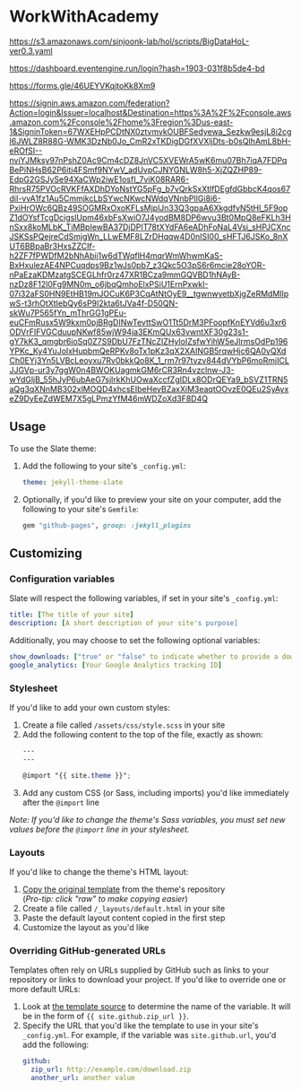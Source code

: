 # WorkWithAcademy


https://s3.amazonaws.com/sinjoonk-lab/hol/scripts/BigDataHoL-ver0.3.yaml



https://dashboard.eventengine.run/login?hash=1903-031f8b5de4-bd


https://forms.gle/46UEYVKqjtoKk8Xm9

https://signin.aws.amazon.com/federation?Action=login&Issuer=localhost&Destination=https%3A%2F%2Fconsole.aws.amazon.com%2Fconsole%2Fhome%3Fregion%3Dus-east-1&SigninToken=67WXEHpPCDtNX0ztvmvkOUBFSedyewa_Sezkw9esjL8i2cgI6JWLZ8R88G-WMK3DzNb0Jo_CmR2xTKDigDGfXVXljDts-b0sQIhAmL8bH-eROfSI--nviYJMksy97nPshZ0Ac9Cm4cDZ8JnVC5XVEWrA5wK6mu07Bh7iqA7FDPqBePiNHsB62P6iti4FSmf9NYwV_adUvpCJNYGNLW8h5-XjZQZHP89-EdpG2GSJySe94XaCWp2iwE1osfI_7viK08RAR6-RhrsR75PVOcRVKFfAXDhDYoNstYG5pFg_b7vQrkSxXtlfDEgfdGbbcK4qos67diI-vvA1fz1Au5CmmjkcLbSYwcNKwcNWdqVNnbPIlGi8i6-PxiHrOWc6QBz49SOGMRxOxoKFLsMjplJn33Q3gpaA6XkgdfvN5tHl_5F9opZ1dOYsfTcgDcigslUpm46xbFsXwiO7J4yodBM8DP6wvu3Bt0MpQ8eFKLh3HnSxx8koMLbK_TiMBpIewBA37DjDPIT78tXYdFA6eADhFoNaL4Vsi_sHPJCXncJSKSsPQejreCdSmjgWn_LLwEMF8LZrDHqqw4D0nISI00_sHFTJ6JSKo_8nXUT6BBpaBr3HxsZZCIf-h2ZF7fPWDfM2bNhAbij1w6dTWqflH4mqrWmWhwmKaS-BxHxulezAE4NPCuqdps9Bz1wJs0pb7_z3Qkc5O3pS6r6mcie28oYOR-nPaEzaKDMzatgSCEGLhfr0rz47XR1BCza9mmGQVBD1hNAyB-nzDz8F12l0Fg9MN0m_o6jbqQmhoElxPSiU1ErnPxwkI-07i32aFS0HN9EtHB19mJOCuK6P3CqAtNtOyE9__tgwnwyetbXjgZeRMdMIlpwS-t3rhOtXtIebQy6sP9I2kta6tJVa4f-D50QN-skWu7P565fYn_mThrGG1gPEu-euCFmRusx5W9kxm0pjBRgDINwTevttSwO1Tt5DrM3PFoopfKnEYVd6u3xr6ODVrFIFVGCduupNKwf85wjW94ja3EKmQUx63vwntXF30g23s1-gY7kK3_qmgbr6ioSq0Z7S9DbU7FzTNcZIZHyIoIZsfwYihW5eJlrmsOdPp196YPKc_Ky4YuJolxHupbmQeRPKv8oTx1pKz3qX2XAINGB5rqwHjc6QA0vQXdCh0EYj3Yn5LVBcLeoyxu7Rv0bkkQo8K_1_rm7r97tvzv844dVYbP6moRmjICLJJGVp-ur3y7ggW0n4BWOKUagmkGM6rCR3Rn4vzclnw-J3-wYdGljB_55hJyP6ubAeG7sjlrkKhUOwaXccfZgIDLx8ODrQEYa9_bSVZ1TRN5aQg3qXNnMB302xlMOQD4xhcsEIbeHevBZaxXiM3eaqtOOvzE0QEu2SyAyxeZ9DyEeZdWEM7X5gLPmzYfM46mWDZoXd3F8D4Q

## Usage

To use the Slate theme:

1. Add the following to your site's `_config.yml`:

    ```yml
    theme: jekyll-theme-slate
    ```

2. Optionally, if you'd like to preview your site on your computer, add the following to your site's `Gemfile`:

    ```ruby
    gem "github-pages", group: :jekyll_plugins
    ```

## Customizing

### Configuration variables

Slate will respect the following variables, if set in your site's `_config.yml`:

```yml
title: [The title of your site]
description: [A short description of your site's purpose]
```

Additionally, you may choose to set the following optional variables:

```yml
show_downloads: ["true" or "false" to indicate whether to provide a download URL]
google_analytics: [Your Google Analytics tracking ID]
```

### Stylesheet

If you'd like to add your own custom styles:

1. Create a file called `/assets/css/style.scss` in your site
2. Add the following content to the top of the file, exactly as shown:
    ```scss
    ---
    ---

    @import "{{ site.theme }}";
    ```
3. Add any custom CSS (or Sass, including imports) you'd like immediately after the `@import` line

*Note: If you'd like to change the theme's Sass variables, you must set new values before the `@import` line in your stylesheet.*

### Layouts

If you'd like to change the theme's HTML layout:

1. [Copy the original template](https://github.com/pages-themes/slate/blob/master/_layouts/default.html) from the theme's repository<br />(*Pro-tip: click "raw" to make copying easier*)
2. Create a file called `/_layouts/default.html` in your site
3. Paste the default layout content copied in the first step
4. Customize the layout as you'd like

### Overriding GitHub-generated URLs

Templates often rely on URLs supplied by GitHub such as links to your repository or links to download your project. If you'd like to override one or more default URLs:

1. Look at [the template source](https://github.com/pages-themes/slate/blob/master/_layouts/default.html) to determine the name of the variable. It will be in the form of `{{ site.github.zip_url }}`.
2. Specify the URL that you'd like the template to use in your site's `_config.yml`. For example, if the variable was `site.github.url`, you'd add the following:
    ```yml
    github:
      zip_url: http://example.com/download.zip
      another_url: another value
    ```

